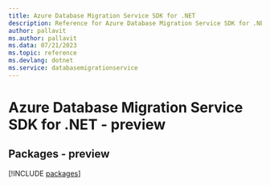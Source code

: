 ```yaml
---
title: Azure Database Migration Service SDK for .NET
description: Reference for Azure Database Migration Service SDK for .NET
author: pallavit
ms.author: pallavit
ms.data: 07/21/2023
ms.topic: reference
ms.devlang: dotnet
ms.service: databasemigrationservice
---
```

# Azure Database Migration Service SDK for .NET - preview
## Packages - preview
[!INCLUDE [packages](database-migration-service-index.md)]